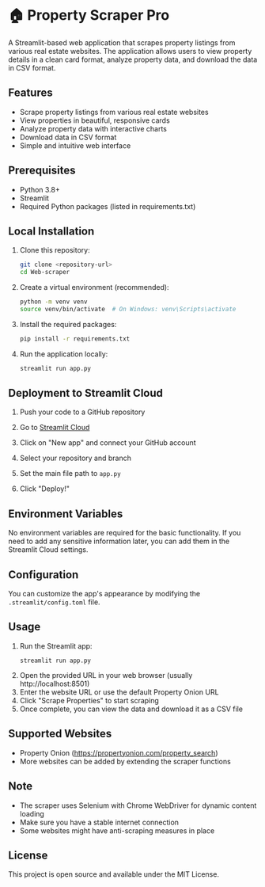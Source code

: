 # 🏠 Property Scraper Pro

A Streamlit-based web application that scrapes property listings from various real estate websites. The application allows users to view property details in a clean card format, analyze property data, and download the data in CSV format.

## Features

- Scrape property listings from various real estate websites
- View properties in beautiful, responsive cards
- Analyze property data with interactive charts
- Download data in CSV format
- Simple and intuitive web interface

## Prerequisites

- Python 3.8+
- Streamlit
- Required Python packages (listed in requirements.txt)

## Local Installation

1. Clone this repository:
   ```bash
   git clone <repository-url>
   cd Web-scraper
   ```

2. Create a virtual environment (recommended):
   ```bash
   python -m venv venv
   source venv/bin/activate  # On Windows: venv\Scripts\activate
   ```

3. Install the required packages:
   ```bash
   pip install -r requirements.txt
   ```

4. Run the application locally:
   ```bash
   streamlit run app.py
   ```

## Deployment to Streamlit Cloud

1. Push your code to a GitHub repository

2. Go to [Streamlit Cloud](https://share.streamlit.io/)

3. Click on "New app" and connect your GitHub account

4. Select your repository and branch

5. Set the main file path to `app.py`

6. Click "Deploy!"

## Environment Variables

No environment variables are required for the basic functionality. If you need to add any sensitive information later, you can add them in the Streamlit Cloud settings.

## Configuration

You can customize the app's appearance by modifying the `.streamlit/config.toml` file.

## Usage

1. Run the Streamlit app:
   ```
   streamlit run app.py
   ```
2. Open the provided URL in your web browser (usually http://localhost:8501)
3. Enter the website URL or use the default Property Onion URL
4. Click "Scrape Properties" to start scraping
5. Once complete, you can view the data and download it as a CSV file

## Supported Websites

- Property Onion (https://propertyonion.com/property_search)
- More websites can be added by extending the scraper functions

## Note

- The scraper uses Selenium with Chrome WebDriver for dynamic content loading
- Make sure you have a stable internet connection
- Some websites might have anti-scraping measures in place

## License

This project is open source and available under the MIT License.
